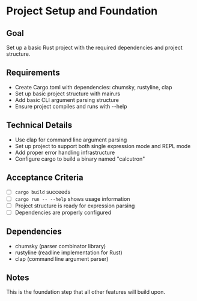 # Project Setup and Foundation

## Goal
Set up a basic Rust project with the required dependencies and project structure.

## Requirements
- Create Cargo.toml with dependencies: chumsky, rustyline, clap
- Set up basic project structure with main.rs
- Add basic CLI argument parsing structure
- Ensure project compiles and runs with --help

## Technical Details
- Use clap for command line argument parsing
- Set up project to support both single expression mode and REPL mode
- Add proper error handling infrastructure
- Configure cargo to build a binary named "calcutron"

## Acceptance Criteria
- [ ] `cargo build` succeeds
- [ ] `cargo run -- --help` shows usage information
- [ ] Project structure is ready for expression parsing
- [ ] Dependencies are properly configured

## Dependencies
- chumsky (parser combinator library)
- rustyline (readline implementation for Rust)
- clap (command line argument parser)

## Notes
This is the foundation step that all other features will build upon.